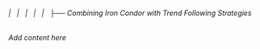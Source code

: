 ###### |   |   |   |   |   ├── Combining Iron Condor with Trend Following Strategies

*Add content here*